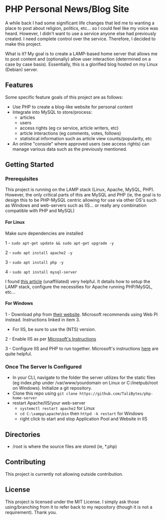 # PHP Personal News/Blog Site

A while back I had some significant life changes that led me to wanting a place to post about religion, politics, etc... so I could feel like my voice was heard. However, I didn't want to use a service anyone else had previously created. I need complete control over the service. Therefore, I decided to make this project.

What is it? My goal is to create a LAMP-based home server that allows me to post content and (optionally) allow user interaction (determined on a case by case basis). Essentially, this is a glorified blog hosted on my Linux (Debian) server.

## Features

Some specific feature goals of this project are as follows:

- Use PHP to create a blog-like website for personal content
- Integrate into MySQL to store/process:
  - articles
  - users
  - access rights (eg cx service, article writers, etc)
  - article interactions (eg comments, votes, follows)
  - statistical information such as article view counts/popularity, etc
- An online "console" where approved users (see access rights) can manage various data such as the previously mentioned.

## Getting Started

### Prerequisites

This project is running on the LAMP stack (Linux, Apache, MySQL, PHP). However, the only critical parts of this are MySQL and PHP (ie, the goal is to design this to be PHP-MySQL centric allowing for use via other OS's such as Windows and web-servers such as IIS... or really any combination compatible with PHP and MySQL)

#### For Linux

Make sure dependencies are installed

1 - `sudo apt-get update && sudo apt-get upgrade -y`

2 - `sudo apt install apache2 -y`

3 - `sudo apt install php -y`

4 - `sudo apt install mysql-server`

I found [this article](https://www.digitalocean.com/community/tutorials/how-to-install-lamp-stack-on-ubuntu#step-6-testing-database-connection-from-php-optional) (unaffiliated) very helpful. It details how to setup the LAMP stack, configure the necessities for Apache running PHP/MySQL, etc...

#### For Windows

1 - Download php from [their website](https://windows.php.net/download). Microsoft recommends using Web PI instead. Instructions linked in item 3.

- For IIS, be sure to use the (NTS) version.

2 - Enable IIS as per [Microsoft's Instructions](https://techcommunity.microsoft.com/blog/iis-support-blog/how-to-enable-iis-and-key-features-on-windows-server-a-step-by-step-guide/4229883)

3 - Configure IIS and PHP to run together. Microsoft's instructions [here](https://learn.microsoft.com/en-us/previous-versions/windows/it-pro/windows-server-2012-r2-and-2012/hh994592(v=ws.11)) are quite helpful.

### Once The Server Is Configured

- In your CLI, navigate to the folder the server utilizes for the static files (eg index.php under /var/www/yourdomain on Linux or C:/inetpub/root on Windows). Initialize a git repository.
- Clone this repo using `git clone https://github.com/TaliBytes/php-home-server`
- restart Apache/IIS/your web-server
  - `systemctl restart apache2` for Linux
  - `cd C:\xampp\apache\bin` then `httpd -k restart` for Windows
  - right click to start and stop Application Pool and Website in IIS

## Directories

- /root is where the source files are stored (ie, *.php)

## Contributing

This project is currently not allowing outside contribution.

## License

This project is licensed under the MIT License. I simply ask those using/branching from it to refer back to my repository (though it is not a requirement). Thank you.
